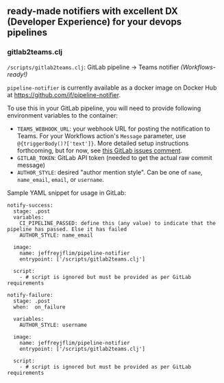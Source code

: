 ## ready-made notifiers with excellent DX (Developer Experience) for your devops pipelines

### gitlab2teams.clj

`/scripts/gitlab2teams.clj`: GitLab pipeline -> Teams notifier _(Workflows-ready!)_

`pipeline-notifier` is currently available as a docker image on Docker Hub at https://github.com/jf/pipeline-notifier.

To use this in your GitLab pipeline, you will need to provide following environment variables to the container:
- `TEAMS_WEBHOOK_URL`: your webhook URL for posting the notification to Teams. For your Workflows action's `Message` parameter, use `@{triggerBody()?['text']}`. More detailed setup instructions forthcoming, but for now, see [this GitLab issues comment](https://gitlab.com/gitlab-org/gitlab/-/issues/471344#note_2022899536).
- `GITLAB_TOKEN`: GitLab API token (needed to get the actual raw commit message)
- `AUTHOR_STYLE`: desired "author mention style". Can be one of `name`, `name_email`, `email`, or `username`.

Sample YAML snippet for usage in GitLab:
```
notify-success:
  stage: .post
  variables:
    CI_PIPELINE_PASSED: define this (any value) to indicate that the pipeline has passed. Else it has failed
    AUTHOR_STYLE: name_email

  image:
    name: jeffreyjflim/pipeline-notifier
    entrypoint: ['/scripts/gitlab2teams.clj']

  script:
    - # script is ignored but must be provided as per GitLab requirements

notify-failure:
  stage: .post
  when:  on_failure

  variables:
    AUTHOR_STYLE: username

  image:
    name: jeffreyjflim/pipeline-notifier
    entrypoint: ['/scripts/gitlab2teams.clj']

  script:
    - # script is ignored but must be provided as per GitLab requirements
```
